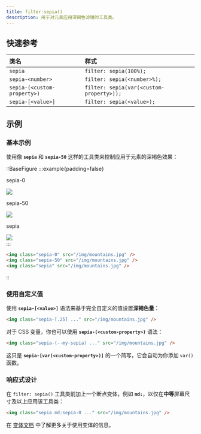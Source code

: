 ```yaml
---
title: filter:sepia()
description: 用于对元素应用深褐色滤镜的工具类。
---
```


## 快速参考

| 类名                      | 样式                       |
| :------------------------ | :------------------------- |
| `sepia`                   | `filter: sepia(100%);`    |
| `sepia-<number>`          | `filter: sepia(<number>%);` |
| `sepia-(<custom-property>)` | `filter: sepia(var(<custom-property>));` |
| `sepia-[<value>]`         | `filter: sepia(<value>);`  |

## 示例

### 基本示例

使用像 **`sepia`** 和 **`sepia-50`** 这样的工具类来控制应用于元素的深褐色效果：

::BaseFigure
:::example{padding=false}
<div class="flex scroll-p-8 justify-center overflow-scroll sm:block sm:overflow-visible">
  <div class="flex shrink-0 items-center justify-around gap-6 p-8 font-mono font-bold sm:gap-4">
    <div class="flex shrink-0 flex-col items-center">
      <p class="mb-3 text-center font-mono text-xs font-medium text-gray-500 dark:text-gray-400">sepia-0</p>
      <div class="relative sepia-0">
        <img
          class="size-24 rounded-lg object-cover"
          src="https://images.unsplash.com/photo-1554629947-334ff61d85dc?ixid=MnwxMjA3fDB8MHxwaG90by1wYWdlfHx8fGVufDB8fHx8&ixlib=rb-1.2.1&auto=format&fit=crop&w=1000&h=1000&q=90"
        />
        <div class="absolute inset-0 rounded-lg ring-1 ring-black/10 ring-inset"></div>
      </div>
    </div>
    <div class="flex shrink-0 flex-col items-center">
      <p class="mb-3 text-center font-mono text-xs font-medium text-gray-500 dark:text-gray-400">sepia-50</p>
      <div class="relative sepia-50">
        <img
          class="size-24 rounded-lg object-cover"
          src="https://images.unsplash.com/photo-1554629947-334ff61d85dc?ixid=MnwxMjA3fDB8MHxwaG90by1wYWdlfHx8fGVufDB8fHx8&ixlib=rb-1.2.1&auto=format&fit=crop&w=1000&h=1000&q=90"
        />
        <div class="absolute inset-0 rounded-lg ring-1 ring-black/10 ring-inset"></div>
      </div>
    </div>
    <div class="flex shrink-0 flex-col items-center">
      <p class="mb-3 text-center font-mono text-xs font-medium text-gray-500 dark:text-gray-400">sepia</p>
      <div class="relative sepia">
        <img
          class="size-24 rounded-lg object-cover"
          src="https://images.unsplash.com/photo-1554629947-334ff61d85dc?ixid=MnwxMjA3fDB8MHxwaG90by1wYWdlfHx8fGVufDB8fHx8&ixlib=rb-1.2.1&auto=format&fit=crop&w=1000&h=1000&q=90"
        />
        <div class="absolute inset-0 rounded-lg ring-1 ring-black/10 ring-inset"></div>
      </div>
    </div>
  </div>
</div>
:::

```html
<img class="sepia-0" src="/img/mountains.jpg" />
<img class="sepia-50" src="/img/mountains.jpg" />
<img class="sepia" src="/img/mountains.jpg" />
```
::

### 使用自定义值

使用 **`sepia-[<value>]`** 语法来基于完全自定义的值设置**深褐色量**：

```html
<img class="sepia-[.25] ..." src="/img/mountains.jpg" />
```

对于 CSS 变量，你也可以使用 **`sepia-(<custom-property>)`** 语法：

```html
<img class="sepia-(--my-sepia) ..." src="/img/mountains.jpg" />
```

这只是 **`sepia-[var(<custom-property>)]`** 的一个简写，它会自动为你添加 `var()` 函数。

### 响应式设计

在 `filter: sepia()` 工具类前加上一个断点变体，例如 **`md:`**，以仅在**中等**屏幕尺寸及以上应用该工具类：

```html
<img class="sepia md:sepia-0 ..." src="/img/mountains.jpg" />
```

在 [变体文档](https://tailwindcss.com/docs/hover-focus-and-other-states%23variants) 中了解更多关于使用变体的信息。


